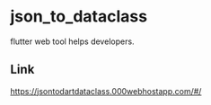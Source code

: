 # json_to_dataclass

flutter web tool helps developers.

## Link
https://jsontodartdataclass.000webhostapp.com/#/
